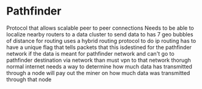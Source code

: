 # Pathfinder
Protocol that allows scalable peer to peer connections
Needs to be able to localize nearby routers to a data cluster to send data to
has 7 geo bubbles of distance for routing
uses a hybrid routing protocol to do ip routing
has to have a unique flag that tells packets that this isdestined for the pathfinder network
if the data is meant for pathfinder network and can't go to pathfinder destination via network than must vpn to that network thorugh normal internet
needs a way to determine how much data has transmitted through a node
will pay out the miner on how much data was transmitted through that node
